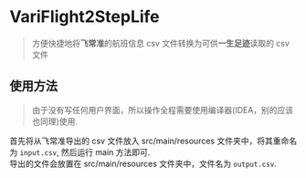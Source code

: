 # VariFlight2StepLife

> 方便快捷地将**飞常准**的航班信息 csv 文件转换为可供**一生足迹**读取的 csv 文件


## 使用方法

> 由于没有写任何用户界面，所以操作全程需要使用编译器(IDEA，别的应该也同理)使用.

首先将从飞常准导出的 csv 文件放入 src/main/resources 文件夹中，将其重命名为 `input.csv`, 然后运行 main 方法即可.  
导出的文件会放置在 src/main/resources 文件夹中，文件名为 `output.csv`.